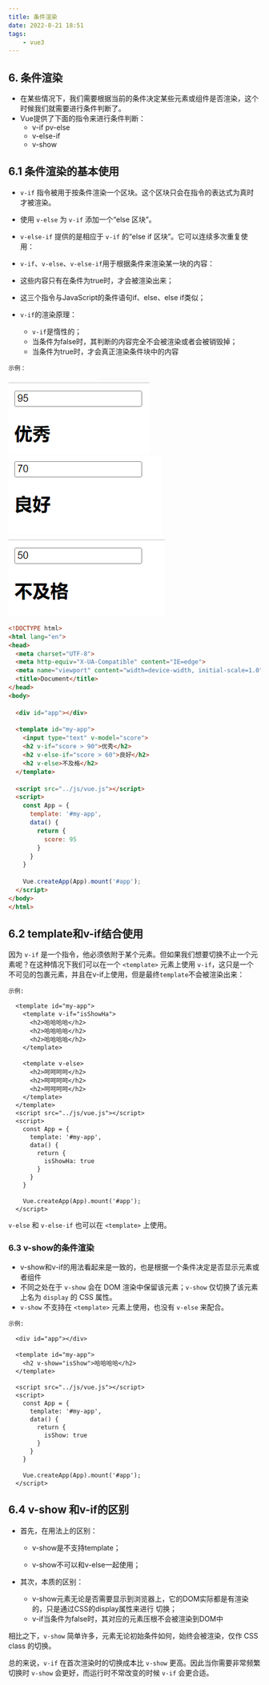 ```yaml
---
title: 条件渲染
date: 2022-8-21 18:51
tags: 
    - vue3
---
```


## 6. 条件渲染

- 在某些情况下，我们需要根据当前的条件决定某些元素或组件是否渲染，这个时候我们就需要进行条件判断了。 
- Vue提供了下面的指令来进行条件判断： 
  - v-if pv-else 
  - v-else-if 
  - v-show 

##  6.1 条件渲染的基本使用

- `v-if` 指令被用于按条件渲染一个区块。这个区块只会在指令的表达式为真时才被渲染。

- 使用 `v-else` 为 `v-if` 添加一个“else 区块”。

- `v-else-if` 提供的是相应于 `v-if` 的“else if 区块”。它可以连续多次重复使用：
- `v-if`、`v-else`、`v-else-if`用于根据条件来渲染某一块的内容： 
- 这些内容只有在条件为true时，才会被渲染出来； 
- 这三个指令与JavaScript的条件语句if、else、else if类似； 
- `v-if`的渲染原理： 
  - `v-if`是惰性的； 
  - 当条件为false时，其判断的内容完全不会被渲染或者会被销毁掉； 
  - 当条件为true时，才会真正渲染条件块中的内容

`示例：`

<img src="../img/image-20220702204635280.png" alt="image-20220702204635280"  />

<img src="../img/image-20220702205030136.png" alt="image-20220702205030136"  />

<img src="../img/image-20220702205059073.png" alt="image-20220702205059073" />

```html
<!DOCTYPE html>
<html lang="en">
<head>
  <meta charset="UTF-8">
  <meta http-equiv="X-UA-Compatible" content="IE=edge">
  <meta name="viewport" content="width=device-width, initial-scale=1.0">
  <title>Document</title>
</head>
<body>
  
  <div id="app"></div>

  <template id="my-app">
    <input type="text" v-model="score">
    <h2 v-if="score > 90">优秀</h2>
    <h2 v-else-if="score > 60">良好</h2>
    <h2 v-else>不及格</h2>
  </template>

  <script src="../js/vue.js"></script>
  <script>
    const App = {
      template: '#my-app',
      data() {
        return {
          score: 95
        }
      }
    }

    Vue.createApp(App).mount('#app');
  </script>
</body>
</html>
```





## 6.2 template和v-if结合使用

因为 `v-if` 是一个指令，他必须依附于某个元素。但如果我们想要切换不止一个元素呢？在这种情况下我们可以在一个 `<template>` 元素上使用 `v-if`，这只是一个不可见的包裹元素，并且在v-if上使用，但是最终`template`不会被渲染出来：

`示例:`

```vue
  <template id="my-app">
    <template v-if="isShowHa">
      <h2>哈哈哈哈</h2>
      <h2>哈哈哈哈</h2>
      <h2>哈哈哈哈</h2>
    </template>

    <template v-else>
      <h2>呵呵呵呵</h2>
      <h2>呵呵呵呵</h2>
      <h2>呵呵呵呵</h2>
    </template>
  </template>
  <script src="../js/vue.js"></script>
  <script>
    const App = {
      template: '#my-app',
      data() {
        return {
          isShowHa: true
        }
      }
    }

    Vue.createApp(App).mount('#app');
  </script>
```

`v-else` 和 `v-else-if` 也可以在 `<template>` 上使用。

### 6.3 v-show的条件渲染

- v-show和v-if的用法看起来是一致的，也是根据一个条件决定是否显示元素或者组件
- 不同之处在于 `v-show` 会在 DOM 渲染中保留该元素；`v-show` 仅切换了该元素上名为 `display` 的 CSS 属性。
- `v-show` 不支持在 `<template>` 元素上使用，也没有 `v-else` 来配合。



`示例:`



```vue
  <div id="app"></div>

  <template id="my-app">
    <h2 v-show="isShow">哈哈哈哈</h2>
  </template>

  <script src="../js/vue.js"></script>
  <script>
    const App = {
      template: '#my-app',
      data() {
        return {
          isShow: true
        }
      }
    }

    Vue.createApp(App).mount('#app');
  </script>
```



## 6.4 v-show 和v-if的区别

- 首先，在用法上的区别：  

  - v-show是不支持template； 

  - v-show不可以和v-else一起使用； 
- 其次，本质的区别： 
  - v-show元素无论是否需要显示到浏览器上，它的DOM实际都是有渲染的，只是通过CSS的display属性来进行 切换； 
  - v-if当条件为false时，其对应的元素压根不会被渲染到DOM中

相比之下，`v-show` 简单许多，元素无论初始条件如何，始终会被渲染，仅作 CSS class 的切换。

总的来说，`v-if` 在首次渲染时的切换成本比 `v-show` 更高。因此当你需要非常频繁切换时 `v-show` 会更好，而运行时不常改变的时候 `v-if` 会更合适。